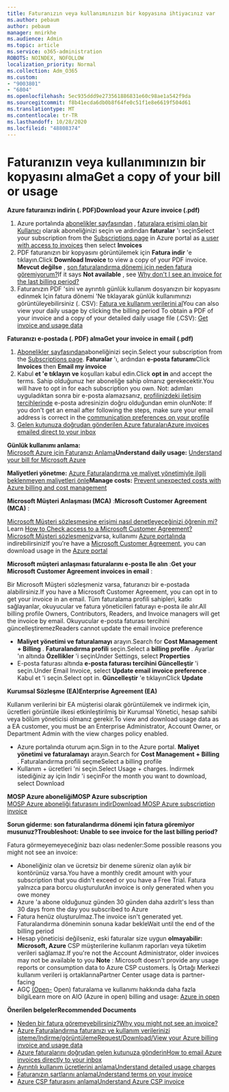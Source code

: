 ```yaml
---
title: Faturanızın veya kullanımınızın bir kopyasına ihtiyacınız var
ms.author: pebaum
author: pebaum
manager: mnirkhe
ms.audience: Admin
ms.topic: article
ms.service: o365-administration
ROBOTS: NOINDEX, NOFOLLOW
localization_priority: Normal
ms.collection: Adm_O365
ms.custom:
- "9003801"
- "6804"
ms.openlocfilehash: 5ec935ddd9e273561886831e60c98ae1a542f9da
ms.sourcegitcommit: f8b41ecda6db0b8f64fe0c51f1e8e6619f504d61
ms.translationtype: MT
ms.contentlocale: tr-TR
ms.lasthandoff: 10/28/2020
ms.locfileid: "48808374"
---
```

# <a name="get-a-copy-of-your-bill-or-usage"></a><span data-ttu-id="047db-102">Faturanızın veya kullanımınızın bir kopyasını alma</span><span class="sxs-lookup"><span data-stu-id="047db-102">Get a copy of your bill or usage</span></span>

<span data-ttu-id="047db-103">**Azure faturaınızı indirin (. PDF)**</span><span class="sxs-lookup"><span data-stu-id="047db-103">**Download your Azure invoice (.pdf)**</span></span>

1. <span data-ttu-id="047db-104">Azure portalında [abonelikler sayfasından](https://portal.azure.com/#blade/Microsoft_Azure_Billing/SubscriptionsBlade) , [faturalara erişimi olan bir Kullanıcı](https://docs.microsoft.com/azure/cost-management-billing/manage/manage-billing-access?WT.mc_id=Portal-Microsoft_Azure_Support) olarak aboneliğinizi seçin ve ardından **faturalar** 'ı seçin</span><span class="sxs-lookup"><span data-stu-id="047db-104">Select your subscription from the [Subscriptions page](https://portal.azure.com/#blade/Microsoft_Azure_Billing/SubscriptionsBlade) in Azure portal as [a user with access to invoices](https://docs.microsoft.com/azure/cost-management-billing/manage/manage-billing-access?WT.mc_id=Portal-Microsoft_Azure_Support) then select **Invoices**</span></span>
2. <span data-ttu-id="047db-105">PDF faturanızın bir kopyasını görüntülemek için **Fatura indir** 'e tıklayın.</span><span class="sxs-lookup"><span data-stu-id="047db-105">Click **Download Invoice** to view a copy of your PDF invoice.</span></span> <span data-ttu-id="047db-106">**Mevcut değilse** , [son faturalandırma dönemi için neden fatura göremiyorum?](https://docs.microsoft.com/azure/cost-management-billing/manage/download-azure-invoice-daily-usage-date?WT.mc_id=Portal-Microsoft_Azure_Support#noinvoice)</span><span class="sxs-lookup"><span data-stu-id="047db-106">If it says **Not available** , see [Why don't I see an invoice for the last billing period?](https://docs.microsoft.com/azure/cost-management-billing/manage/download-azure-invoice-daily-usage-date?WT.mc_id=Portal-Microsoft_Azure_Support#noinvoice)</span></span>
3. <span data-ttu-id="047db-107">Faturanızın PDF 'sini ve ayrıntılı günlük kullanım dosyanızın bir kopyasını edinmek Için fatura dönemi 'Ne tıklayarak günlük kullanımınızı görüntüleyebilirsiniz (. CSV): [Fatura ve kullanım verilerini al](https://docs.microsoft.com/azure/cost-management-billing/manage/download-azure-invoice-daily-usage-date?WT.mc_id=Portal-Microsoft_Azure_Support)</span><span class="sxs-lookup"><span data-stu-id="047db-107">You can also view your daily usage by clicking the billing period To obtain a PDF of your invoice and a copy of your detailed daily usage file (.CSV): [Get invoice and usage data](https://docs.microsoft.com/azure/cost-management-billing/manage/download-azure-invoice-daily-usage-date?WT.mc_id=Portal-Microsoft_Azure_Support)</span></span>

<span data-ttu-id="047db-108">**Faturanızı e-postada (. PDF) alma**</span><span class="sxs-lookup"><span data-stu-id="047db-108">**Get your invoice in email (.pdf)**</span></span>

1. <span data-ttu-id="047db-109">[Abonelikler sayfasından](https://ms.portal.azure.com/#blade/Microsoft_Azure_Billing/SubscriptionsBlade)aboneliğinizi seçin.</span><span class="sxs-lookup"><span data-stu-id="047db-109">Select your subscription from the [Subscriptions page](https://ms.portal.azure.com/#blade/Microsoft_Azure_Billing/SubscriptionsBlade).</span></span> <span data-ttu-id="047db-110">**Faturalar** 'ı, ardından **e-posta faturamı**</span><span class="sxs-lookup"><span data-stu-id="047db-110">Click **Invoices** then **Email my invoice**</span></span>
2. <span data-ttu-id="047db-111">Kabul **et 'e tıklayın ve** koşulları kabul edin.</span><span class="sxs-lookup"><span data-stu-id="047db-111">Click **opt in** and accept the terms.</span></span> <span data-ttu-id="047db-112">Sahip olduğunuz her aboneliğe sahip olmanız gerekecektir.</span><span class="sxs-lookup"><span data-stu-id="047db-112">You will have to opt in for each subscription you own.</span></span> <span data-ttu-id="047db-113">Not: adımları uyguladıktan sonra bir e-posta alamazsanız, [profilinizdeki iletişim tercihlerinde](https://account.windowsazure.com/profile) e-posta adresinizin doğru olduğundan emin olun</span><span class="sxs-lookup"><span data-stu-id="047db-113">Note: If you don't get an email after following the steps, make sure your email address is correct in the [communication preferences on your profile](https://account.windowsazure.com/profile)</span></span>
3. [<span data-ttu-id="047db-114">Gelen kutunuza doğrudan gönderilen Azure faturaları</span><span class="sxs-lookup"><span data-stu-id="047db-114">Azure invoices emailed direct to your inbox</span></span>](https://azure.microsoft.com/blog/azure-email-invoices/)

<span data-ttu-id="047db-115">**Günlük kullanımı anlama:**  
 [Microsoft Azure için Faturanızı Anlama](https://docs.microsoft.com/azure/cost-management-billing/understand/review-individual-bill?WT.mc_id=Portal-Microsoft_Azure_Support)</span><span class="sxs-lookup"><span data-stu-id="047db-115">**Understand daily usage:** 
[Understand your bill for Microsoft Azure](https://docs.microsoft.com/azure/cost-management-billing/understand/review-individual-bill?WT.mc_id=Portal-Microsoft_Azure_Support)</span></span>  

<span data-ttu-id="047db-116">**Maliyetleri yönetme:** [Azure Faturalandırma ve maliyet yönetimiyle ilgili beklenmeyen maliyetleri önle](https://docs.microsoft.com/azure/cost-management-billing/manage/getting-started?WT.mc_id=Portal-Microsoft_Azure_Support)</span><span class="sxs-lookup"><span data-stu-id="047db-116">**Manage costs:** [Prevent unexpected costs with Azure billing and cost management](https://docs.microsoft.com/azure/cost-management-billing/manage/getting-started?WT.mc_id=Portal-Microsoft_Azure_Support)</span></span>  

<span data-ttu-id="047db-117">**Microsoft Müşteri Anlaşması (MCA)** :</span><span class="sxs-lookup"><span data-stu-id="047db-117">**Microsoft Customer Agreement (MCA)** :</span></span>

<span data-ttu-id="047db-118">[Microsoft Müşteri sözleşmesine erişimi nasıl denetleyeceğinizi öğrenin mi?](https://docs.microsoft.com/azure/cost-management-billing/manage/download-azure-invoice-daily-usage-date?WT.mc_id=Portal-Microsoft_Azure_Support#check-access-to-a-microsoft-customer-agreement)</span><span class="sxs-lookup"><span data-stu-id="047db-118">Learn  [How to Check access to a Microsoft Customer Agreement?](https://docs.microsoft.com/azure/cost-management-billing/manage/download-azure-invoice-daily-usage-date?WT.mc_id=Portal-Microsoft_Azure_Support#check-access-to-a-microsoft-customer-agreement)</span></span>  
<span data-ttu-id="047db-119">[Microsoft Müşteri sözleşmeniz](https://docs.microsoft.com/azure/cost-management-billing/manage/download-azure-invoice-daily-usage-date?WT.mc_id=Portal-Microsoft_Azure_Support#check-access-to-a-microsoft-customer-agreement)varsa, kullanımı [Azure portalında](https://portal.azure.com/) indirebilirsiniz</span><span class="sxs-lookup"><span data-stu-id="047db-119">If you're have a [Microsoft Customer Agreement](https://docs.microsoft.com/azure/cost-management-billing/manage/download-azure-invoice-daily-usage-date?WT.mc_id=Portal-Microsoft_Azure_Support#check-access-to-a-microsoft-customer-agreement), you can download usage in the [Azure portal](https://portal.azure.com/)</span></span>

<span data-ttu-id="047db-120">**Microsoft müşteri anlaşması faturalarını e-posta Ile alın** :</span><span class="sxs-lookup"><span data-stu-id="047db-120">**Get your Microsoft Customer Agreement invoices in email** :</span></span>

<span data-ttu-id="047db-121">Bir Microsoft Müşteri sözleşmeniz varsa, faturanızı bir e-postada alabilirsiniz.</span><span class="sxs-lookup"><span data-stu-id="047db-121">If you have a Microsoft Customer Agreement, you can opt in to get your invoice in an email.</span></span> <span data-ttu-id="047db-122">Tüm faturalama profili sahipleri, katkı sağlayanlar, okuyucular ve fatura yöneticileri faturayı e-posta ile alır.</span><span class="sxs-lookup"><span data-stu-id="047db-122">All billing profile Owners, Contributors, Readers, and Invoice managers will get the invoice by email.</span></span> <span data-ttu-id="047db-123">Okuyucular e-posta faturası tercihini güncelleştiremez</span><span class="sxs-lookup"><span data-stu-id="047db-123">Readers cannot update the email invoice preference</span></span>

- <span data-ttu-id="047db-124">**Maliyet yönetimi ve faturalamayı** arayın.</span><span class="sxs-lookup"><span data-stu-id="047db-124">Search for **Cost Management + Billing** .</span></span> <span data-ttu-id="047db-125">**Faturalandırma profili** seçin.</span><span class="sxs-lookup"><span data-stu-id="047db-125">Select a **billing profile** .</span></span> <span data-ttu-id="047db-126">Ayarlar 'ın altında **Özellikler** 'i seçin</span><span class="sxs-lookup"><span data-stu-id="047db-126">Under Settings, select **Properties**</span></span>
- <span data-ttu-id="047db-127">E-posta faturası altında **e-posta faturası tercihini Güncelleştir** 'i seçin.</span><span class="sxs-lookup"><span data-stu-id="047db-127">Under Email Invoice, select **Update email invoice preference** .</span></span> <span data-ttu-id="047db-128">Kabul et 'i seçin.</span><span class="sxs-lookup"><span data-stu-id="047db-128">Select opt in.</span></span> <span data-ttu-id="047db-129">**Güncelleştir** 'e tıklayın</span><span class="sxs-lookup"><span data-stu-id="047db-129">Click **Update**</span></span>

<span data-ttu-id="047db-130">**Kurumsal Sözleşme (EA)**</span><span class="sxs-lookup"><span data-stu-id="047db-130">**Enterprise Agreement (EA)**</span></span>

<span data-ttu-id="047db-131">Kullanım verilerini bir EA müşterisi olarak görüntülemek ve indirmek için, ücretleri görüntüle ilkesi etkinleştirilmiş bir Kurumsal Yönetici, hesap sahibi veya bölüm yöneticisi olmanız gerekir.</span><span class="sxs-lookup"><span data-stu-id="047db-131">To view and download usage data as a EA customer, you must be an Enterprise Administrator, Account Owner, or Department Admin with the view charges policy enabled.</span></span>

- <span data-ttu-id="047db-132">Azure portalında oturum açın.</span><span class="sxs-lookup"><span data-stu-id="047db-132">Sign in to the Azure portal.</span></span> <span data-ttu-id="047db-133">**Maliyet yönetimi ve faturalamayı** arayın.</span><span class="sxs-lookup"><span data-stu-id="047db-133">Search for **Cost Management + Billing** .</span></span> <span data-ttu-id="047db-134">Faturalandırma profili seçme</span><span class="sxs-lookup"><span data-stu-id="047db-134">Select a billing profile</span></span>
- <span data-ttu-id="047db-135">Kullanım + ücretleri 'ni seçin.</span><span class="sxs-lookup"><span data-stu-id="047db-135">Select Usage + charges.</span></span> <span data-ttu-id="047db-136">İndirmek istediğiniz ay için Indir 'i seçin</span><span class="sxs-lookup"><span data-stu-id="047db-136">For the month you want to download, select Download</span></span>

<span data-ttu-id="047db-137">**MOSP Azure aboneliği**</span><span class="sxs-lookup"><span data-stu-id="047db-137">**MOSP Azure subscription**</span></span>  
[<span data-ttu-id="047db-138">MOSP Azure aboneliği faturasını indir</span><span class="sxs-lookup"><span data-stu-id="047db-138">Download MOSP Azure subscription invoice</span></span>](https://docs.microsoft.com/azure/cost-management-billing/understand/download-azure-invoice?WT.mc_id=Portal-Microsoft_Azure_Support#download-your-mosp-azure-subscription-invoice)

<span data-ttu-id="047db-139">**Sorun giderme: son faturalandırma dönemi için fatura göremiyor musunuz?**</span><span class="sxs-lookup"><span data-stu-id="047db-139">**Troubleshoot: Unable to see invoice for the last billing period?**</span></span>

<span data-ttu-id="047db-140">Fatura görmeyemeyeceğiniz bazı olası nedenler:</span><span class="sxs-lookup"><span data-stu-id="047db-140">Some possible reasons you might not see an invoice:</span></span>

- <span data-ttu-id="047db-141">Aboneliğiniz olan ve ücretsiz bir deneme süreniz olan aylık bir kontörünüz varsa.</span><span class="sxs-lookup"><span data-stu-id="047db-141">You have a monthly credit amount with your subscription that you didn't exceed or you have a Free Trial.</span></span> <span data-ttu-id="047db-142">Fatura yalnızca para borcu oluşturulur</span><span class="sxs-lookup"><span data-stu-id="047db-142">An invoice is only generated when you owe money</span></span>
- <span data-ttu-id="047db-143">Azure 'a abone olduğunuz günden 30 günden daha azdır</span><span class="sxs-lookup"><span data-stu-id="047db-143">It's less than 30 days from the day you subscribed to Azure</span></span>
- <span data-ttu-id="047db-144">Fatura henüz oluşturulmaz.</span><span class="sxs-lookup"><span data-stu-id="047db-144">The invoice isn't generated yet.</span></span> <span data-ttu-id="047db-145">Faturalandırma döneminin sonuna kadar bekle</span><span class="sxs-lookup"><span data-stu-id="047db-145">Wait until the end of the billing period</span></span>
- <span data-ttu-id="047db-146">Hesap yöneticisi değilseniz, eski faturalar size uygun **olmayabilir: Microsoft, Azure** CSP müşterilerine kullanım raporları veya tüketim verileri sağlamaz.</span><span class="sxs-lookup"><span data-stu-id="047db-146">If you're not the Account Administrator, older invoices may not be available to you **Note** : Microsoft doesn't provide any usage reports or consumption data to Azure CSP customers.</span></span> <span data-ttu-id="047db-147">İş Ortağı Merkezi kullanım verileri iş ortaklarına</span><span class="sxs-lookup"><span data-stu-id="047db-147">Partner Center usage data is partner-facing</span></span>
- <span data-ttu-id="047db-148">AGÇ [(Open-](https://azure.microsoft.com/offers/ms-azr-0111p/) Open) faturalama ve kullanımı hakkında daha fazla bilgi</span><span class="sxs-lookup"><span data-stu-id="047db-148">Learn more on AIO (Azure in open) billing and usage: [Azure in open](https://azure.microsoft.com/offers/ms-azr-0111p/)</span></span>

<span data-ttu-id="047db-149">**Önerilen belgeler**</span><span class="sxs-lookup"><span data-stu-id="047db-149">**Recommended Documents**</span></span>

- [<span data-ttu-id="047db-150">Neden bir fatura göremeyebilirsiniz?</span><span class="sxs-lookup"><span data-stu-id="047db-150">Why you might not see an invoice?</span></span>](https://docs.microsoft.com/azure/cost-management-billing/understand/download-azure-invoice?WT.mc_id=Portal-Microsoft_Azure_Support#noinvoice)
- [<span data-ttu-id="047db-151">Azure Faturalandırma faturanızı ve kullanım verilerinizi isteme/Indirme/görüntüleme</span><span class="sxs-lookup"><span data-stu-id="047db-151">Request/Download/View your Azure billing invoice and usage data</span></span>](https://docs.microsoft.com/azure/cost-management-billing/manage/download-azure-invoice-daily-usage-date?WT.mc_id=Portal-Microsoft_Azure_Support)
- [<span data-ttu-id="047db-152">Azure faturalarını doğrudan gelen kutunuza gönderin</span><span class="sxs-lookup"><span data-stu-id="047db-152">How to email Azure invoices directly to your inbox</span></span>](https://docs.microsoft.com/azure/cost-management-billing/manage/download-azure-invoice-daily-usage-date?WT.mc_id=Portal-Microsoft_Azure_Support)
- [<span data-ttu-id="047db-153">Ayrıntılı kullanım ücretlerini anlama</span><span class="sxs-lookup"><span data-stu-id="047db-153">Understand detailed usage charges</span></span>](https://docs.microsoft.com/azure/cost-management-billing/understand/review-individual-bill?WT.mc_id=Portal-Microsoft_Azure_Support#csv)
- [<span data-ttu-id="047db-154">Faturanızın şartlarını anlama</span><span class="sxs-lookup"><span data-stu-id="047db-154">Understand terms on your invoice</span></span>](https://docs.microsoft.com/azure/cost-management-billing/understand/understand-invoice?WT.mc_id=Portal-Microsoft_Azure_Support)
- [<span data-ttu-id="047db-155">Azure CSP faturasını anlama</span><span class="sxs-lookup"><span data-stu-id="047db-155">Understand Azure CSP invoice</span></span>](https://docs.microsoft.com/partner-center/azure-plan-lp?WT.mc_id=Portal-Microsoft_Azure_Support)
